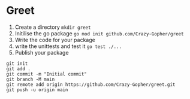 # Greet

1. Create a directory
`mkdir greet`
2. Initilise the go package
`go mod init github.com/Crazy-Gopher/greet`
3. Write the code for your package
4. write the unittests and test it
`go test ./...`
5. Publish your package
```
git init
git add .
git commit -m "Initial commit"
git branch -M main
git remote add origin https://github.com/Crazy-Gopher/greet.git
git push -u origin main
```